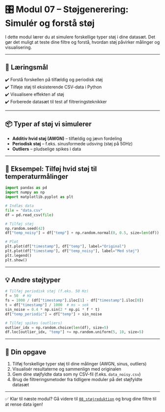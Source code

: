 # 🎛️ Modul 07 – Støjgenerering: Simulér og forstå støj

I dette modul lærer du at simulere forskellige typer støj i dine datasæt. Det gør det muligt at teste dine filtre og forstå, hvordan støj påvirker målinger og visualisering.

---

## 🎯 Læringsmål

✔️ Forstå forskellen på tilfældig og periodisk støj  
✔️ Tilføje støj til eksisterende CSV-data i Python  
✔️ Visualisere effekten af støj  
✔️ Forberede datasæt til test af filtreringsteknikker

---

## 📦 Typer af støj vi simulerer

- **Additiv hvid støj (AWGN)** – tilfældig og jævn fordeling
- **Periodisk støj** – f.eks. sinusformede udsving (støj på 50Hz)
- **Outliers** – pludselige spikes i data

---

## 🧪 Eksempel: Tilføj hvid støj til temperaturmålinger

```python
import pandas as pd
import numpy as np
import matplotlib.pyplot as plt

# Indlæs data
file = "data.csv"
df = pd.read_csv(file)

# Tilføj støj
np.random.seed(42)
df["temp_noisy"] = df["temp"] + np.random.normal(0, 0.5, size=len(df))

# Plot
plt.plot(df["timestamp"], df["temp"], label="Original")
plt.plot(df["timestamp"], df["temp_noisy"], label="Med støj")
plt.legend()
plt.show()
```

---

## 💡 Andre støjtyper

```python
# Tilføj periodisk støj (f.eks. 50 Hz)
f = 50  # Hz
fs = 1000 / (df["timestamp"].iloc[1] - df["timestamp"].iloc[0])
t = df["timestamp"] / 1000  # ms → sek
sin_noise = 0.4 * np.sin(2 * np.pi * f * t)
df["temp_periodic"] = df["temp"] + sin_noise
```

```python
# Tilføj spikes (outliers)
outlier_idx = np.random.choice(len(df), size=5)
df.loc[outlier_idx, "temp"] += np.random.uniform(5, 10, size=5)
```

---

## 🔁 Din opgave

1. Tilføj forskellige typer støj til dine målinger (AWGN, sinus, outliers)  
2. Visualisér resultaterne og sammenlign med originalen  
3. Gem dine støjfyldte data som ny CSV-fil (f.eks. `data_noisy.csv`)  
4. Brug de filtreringsmetoder fra tidligere moduler på det støjfyldte datasæt

---

✅ Klar til næste modul? Gå videre til [`08_støjreduktion`](../08_støjreduktion/) og brug dine filtre til at rense data igen!


